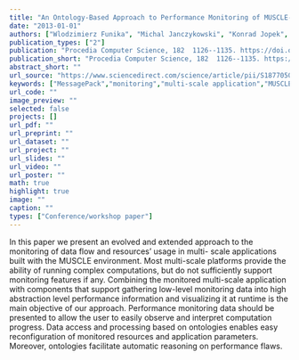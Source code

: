 ```yaml
---
title: "An Ontology-Based Approach to Performance Monitoring of MUSCLE-Bound Multi-Scale Applications"
date: "2013-01-01"
authors: ["Wlodzimierz Funika", "Michal Janczykowski", "Konrad Jopek", "Maciej Grzegorczyk"]
publication_types: ["2"]
publication: "Procedia Computer Science, 182  1126--1135. https://doi.org/10.1016/j.procs.2013.05.278"
publication_short: "Procedia Computer Science, 182  1126--1135. https://doi.org/10.1016/j.procs.2013.05.278"
abstract_short: ""
url_source: "https://www.sciencedirect.com/science/article/pii/S1877050913004213"
keywords: ["MessagePack","monitoring","multi-scale application","MUSCLE","Nagios","ontology","performance analysis","SemMon","visualization"]
url_code: ""
image_preview: ""
selected: false
projects: []
url_pdf: ""
url_preprint: ""
url_dataset: ""
url_project: ""
url_slides: ""
url_video: ""
url_poster: ""
math: true
highlight: true
image: ""
caption: ""
types: ["Conference/workshop paper"]
---
```

In this paper we present an evolved and extended approach to the monitoring of data flow and resources’ usage in multi- scale applications built with the MUSCLE environment. Most multi-scale platforms provide the ability of running complex computations, but do not sufficiently support monitoring features if any. Combining the monitored multi-scale application with components that support gathering low-level monitoring data into high abstraction level performance information and visualizing it at runtime is the main objective of our approach. Performance monitoring data should be presented to allow the user to easily observe and interpret computation progress. Data access and processing based on ontologies enables easy reconfiguration of monitored resources and application parameters. Moreover, ontologies facilitate automatic reasoning on performance flaws.
